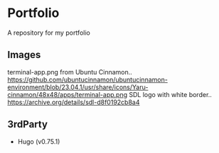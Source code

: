 # Portfolio
A repository for my portfolio

## Images
terminal-app.png from Ubuntu Cinnamon.. https://github.com/ubuntucinnamon/ubuntucinnamon-environment/blob/23.04.1/usr/share/icons/Yaru-cinnamon/48x48/apps/terminal-app.png
SDL logo with white border.. https://archive.org/details/sdl-d8f0192cb8a4

## 3rdParty

* Hugo (v0.75.1)
